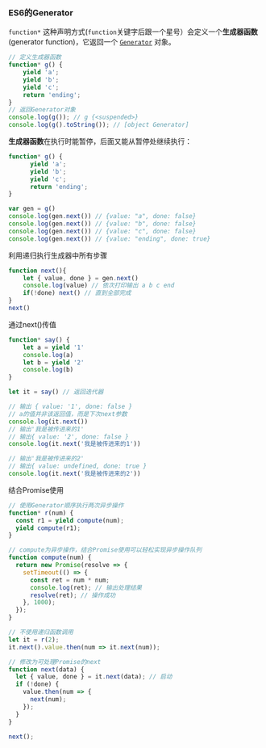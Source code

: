 ### ES6的Generator

`function*` 这种声明方式(`function`关键字后跟一个星号）会定义一个**生成器函数** (generator function)，它返回一个  [`Generator`](https://developer.mozilla.org/zh-CN/docs/Web/JavaScript/Reference/Global_Objects/Generator)  对象。

```js
// 定义生成器函数
function* g() { 
	yield 'a';
	yield 'b';
	yield 'c';
	return 'ending';
}
// 返回Generator对象
console.log(g()); // g {<suspended>}
console.log(g().toString()); // [object Generator]
```

**生成器函数**在执行时能暂停，后面又能从暂停处继续执行：

```js
function* g() {
      yield 'a';
      yield 'b';
      yield 'c';
      return 'ending';
}

var gen = g()
console.log(gen.next()) // {value: "a", done: false}
console.log(gen.next()) // {value: "b", done: false}
console.log(gen.next()) // {value: "c", done: false}
console.log(gen.next()) // {value: "ending", done: true}
```

利用递归执行生成器中所有步骤

```js
function next(){
    let { value, done } = gen.next()
    console.log(value) // 依次打印输出 a b c end
    if(!done) next() // 直到全部完成
}
next()
```

通过next()传值

```js
function* say() {
    let a = yield '1'
    console.log(a)
    let b = yield '2'
    console.log(b)
}

let it = say() // 返回迭代器

// 输出 { value: '1', done: false }
// a的值并非该返回值，而是下次next参数
console.log(it.next()) 
// 输出'我是被传进来的1'
// 输出{ value: '2', done: false }
console.log(it.next('我是被传进来的1'))

// 输出'我是被传进来的2'
// 输出{ value: undefined, done: true }
console.log(it.next('我是被传进来的2'))
```

结合Promise使用

```js
// 使用Generator顺序执行两次异步操作
function* r(num) {
  const r1 = yield compute(num);
  yield compute(r1);
}

// compute为异步操作，结合Promise使用可以轻松实现异步操作队列
function compute(num) {
  return new Promise(resolve => {
    setTimeout(() => {
      const ret = num * num;
      console.log(ret); // 输出处理结果
      resolve(ret); // 操作成功
    }, 1000);
  });
}

// 不使用递归函数调用
let it = r(2);
it.next().value.then(num => it.next(num));

// 修改为可处理Promise的next
function next(data) {
  let { value, done } = it.next(data); // 启动
  if (!done) {
    value.then(num => {
      next(num);
    });
  }
}

next();
```

